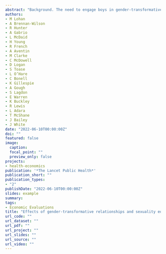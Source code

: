 ```yaml
---
abstract: "Background. The need to engage boys in gender-transformative relationships and sexuality education (RSE) to reduce adolescent pregnancy is endorsed by WHO. We aimed to test an intervention which used a gender-transformative approach to engage adolescents in RSE to prevent unprotected sex. Methods. This cluster-randomised trial with process and economic evaluations tested a school-based intervention entitled If I Were Jack versus standard RSE (control) for students (aged 14–15 years) in UK schools. Schools were randomly allocated (1:1) and masked to allocation at baseline. The primary outcome was self-reported avoidance of unprotected sex (sexual abstinence or use of reliable contraception at last sex) after 12–14-months. We analysed the data using intention-to-treat mixed effects regression models. Findings. Of 803 schools assessed for eligibility, 263 schools were invited by letter, of which 66 schools agreed to be randomly assigned, of which 62 schools completed follow-up. The trial was done between Feb 1, 2018, and March 6, 2020. 8216 students participated at baseline in 2018; 6561 (79·85%) provided 12–14 months follow-up. There was no significant difference in the primary outcome of avoidance of unprotected sex: 2648 (86·62) of 3057 in the intervention group avoided unprotected sex versus 2768 (86·41%) of 3203 in the control group (adjusted odds ratio [aOR] 0·85 [95% CI 0·58–1·26], p=0·42). Exploratory post-hoc analysis of the two components of the primary outcome showed that significantly more intervention students used reliable contraception at last sex compared with control students and there was no significant difference between the groups for sexual abstinence. No adverse events were reported. Interpretation. The intervention had a null effect on the primary outcome of preventing unprotected sex (increasing sexual abstinence or use of reliable contraception) in the whole student population. However, the results showed significant increases in use of reliable contraceptives for sexually active students. Engaging all young people early through RSE is important so that as they become sexually active, rates of unprotected sex are reduced."
authors:
- M Lohan 
- A Brennan-Wilson
- R Hunter
- A Gabrio
- L McDaid 
- H Young 
- R French 
- A Aventin 
- M Clarke 
- C McDowell
- D Logan 
- S Toase 
- L O’Hare 
- C Bonell 
- K Gillespie 
- A Gough 
- S Lagdon 
- E Warren 
- K Buckley 
- R Lewis 
- L Adara 
- T McShane 
- J Bailey 
- J White 
date: "2022-06-10T00:00:00Z"
doi: ""
featured: false
image:
  caption: 
  focal_point: ""
  preview_only: false
projects: 
- health-economics
publication: '*The Lancet Public Health*'
publication_short: ""
publication_types:
- "2"
publishDate: "2022-06-10T00:00:00Z"
slides: example
summary: 
tags:
- Economic Evaluations
title: "Effects of gender-transformative relationships and sexuality education to reduce adolescent pregnancy (The JACK trial): a cluster randomised trial"
url_code: ""
url_dataset: ""
url_pdf: ""
url_project: ""
url_slides: ""
url_source: ""
url_video: ""
---
```



